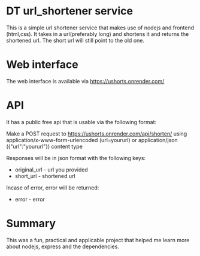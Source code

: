 # DT url_shortener service
This is a simple url shortener service that makes use of nodejs and frontend (html,css).
It takes in a url(preferably long) and shortens it and returns the shortened url.
The short url will still point to the old one.


# Web interface
The web interface is available via https://ushorts.onrender.com/

# API
It has a public free api that is usable via the following format:

Make a POST request to https://ushorts.onrender.com/api/shorten/
using application/x-www-form-urlencoded (url=yoururl) or application/json ({"url":"yoururl"}) content type 

Responses will be in json format with the following keys:
- original_url - url you provided
- short_url - shortened url

Incase of error, error will be returned:
- error - error

# Summary
This was a fun, practical and applicable project that helped me learn more about nodejs, express
and the dependencies. 
